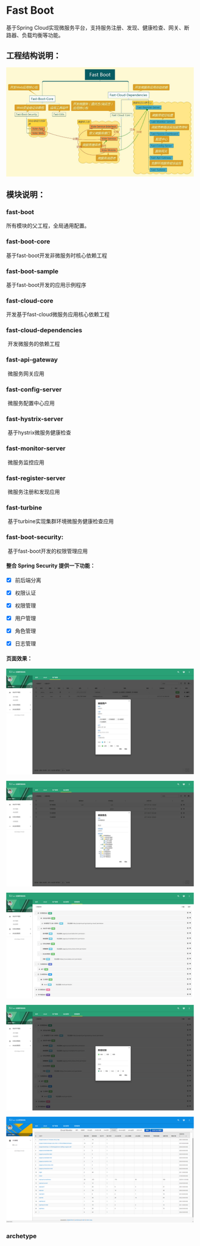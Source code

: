 # Fast Boot

基于Spring Cloud实现微服务平台，支持服务注册、发现、健康检查、网关、断路器、负载均衡等功能。

## 工程结构说明：
![](docs/Fast-Boot-reference.jpg)

## 模块说明：

### fast-boot
  所有模块的父工程，全局通用配置。

### fast-boot-core
  基于fast-boot开发非微服务时核心依赖工程

### fast-boot-sample
  基于fast-boot开发的应用示例程序

### fast-cloud-core
  开发基于fast-cloud微服务应用核心依赖工程

### fast-cloud-dependencies
  开发微服务的依赖工程
### fast-api-gateway
  微服务网关应用

### fast-config-server
  微服务配置中心应用
### fast-hystrix-server
  基于hystrix微服务健康检查
  
### fast-monitor-server
  微服务监控应用
  
### fast-register-server
  微服务注册和发现应用
### fast-turbine
  基于turbine实现集群环境微服务健康检查应用

### fast-boot-security:
  基于fast-boot开发的权限管理应用
#### 整合 Spring Security 提供一下功能：

* [x] 前后端分离

* [x] 权限认证 
 
* [x] 权限管理
 
* [x] 用户管理 

* [x] 角色管理 

* [x] 日志管理

#### 页面效果：

![用户管理](resources/sanji-boot-security-user.png)

![角色管理](resources/sanji-boot-security-role.png)

![权限管理](resources/sanji-boot-security-sec.png)

![权限编辑](resources/sanji-boot-security-sec-add.png)

![日志管理](resources/sanji-boot-security-log.png)

### archetype
